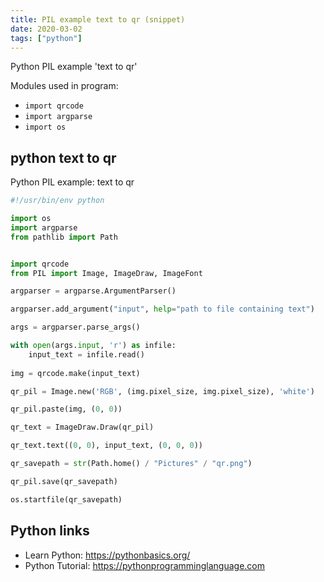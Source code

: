 ```yaml
---
title: PIL example text to qr (snippet)
date: 2020-03-02
tags: ["python"]
---
```

Python PIL example 'text to qr'


Modules used in program: 
* `import qrcode`
* `import argparse`
* `import os`

## python text to qr

Python PIL example: text to qr

```python
#!/usr/bin/env python

import os
import argparse
from pathlib import Path


import qrcode
from PIL import Image, ImageDraw, ImageFont

argparser = argparse.ArgumentParser()

argparser.add_argument("input", help="path to file containing text")

args = argparser.parse_args()

with open(args.input, 'r') as infile:
    input_text = infile.read()
    
img = qrcode.make(input_text)

qr_pil = Image.new('RGB', (img.pixel_size, img.pixel_size), 'white')

qr_pil.paste(img, (0, 0))

qr_text = ImageDraw.Draw(qr_pil)

qr_text.text((0, 0), input_text, (0, 0, 0))

qr_savepath = str(Path.home() / "Pictures" / "qr.png")

qr_pil.save(qr_savepath)

os.startfile(qr_savepath)

```

## Python links

- Learn Python: https://pythonbasics.org/
- Python Tutorial: https://pythonprogramminglanguage.com
